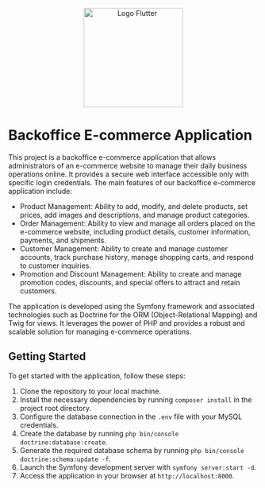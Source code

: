 <p align="center">
  <img src="https://i.imgur.com/b9zsbzn.png" alt="Logo Flutter" width="200px">
</p>

# Backoffice E-commerce Application

This project is a backoffice e-commerce application that allows administrators of an e-commerce website to manage their daily business operations online. It provides a secure web interface accessible only with specific login credentials. The main features of our backoffice e-commerce application include:

- Product Management: Ability to add, modify, and delete products, set prices, add images and descriptions, and manage product categories.
- Order Management: Ability to view and manage all orders placed on the e-commerce website, including product details, customer information, payments, and shipments.
- Customer Management: Ability to create and manage customer accounts, track purchase history, manage shopping carts, and respond to customer inquiries.
- Promotion and Discount Management: Ability to create and manage promotion codes, discounts, and special offers to attract and retain customers.

The application is developed using the Symfony framework and associated technologies such as Doctrine for the ORM (Object-Relational Mapping) and Twig for views. It leverages the power of PHP and provides a robust and scalable solution for managing e-commerce operations.

## Getting Started

To get started with the application, follow these steps:

1. Clone the repository to your local machine.
2. Install the necessary dependencies by running `composer install` in the project root directory.
3. Configure the database connection in the `.env` file with your MySQL credentials.
4. Create the database by running `php bin/console doctrine:database:create`.
5. Generate the required database schema by running `php bin/console doctrine:schema:update -f`.
6. Launch the Symfony development server with `symfony server:start -d`.
7. Access the application in your browser at `http://localhost:8000`.
